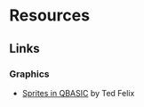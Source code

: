 # Resources

## Links

### Graphics

- [Sprites in QBASIC](http://www.tedfelix.com/qbasic/sprites.html) by Ted Felix
